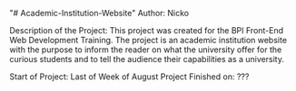 "# Academic-Institution-Website" 
Author: Nicko 

Description of the Project: 
  This project was created for the BPI Front-End Web Development Training.
  The project is an academic institution website with the purpose to inform the reader on 
  what the university offer for the curious students and to tell the audience their 
  capabilities as a university.

Start of Project: Last of Week of August
Project Finished on: ???

